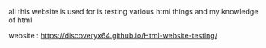 all this website is used for is testing various html things and my knowledge of html

website : https://discoveryx64.github.io/Html-website-testing/
